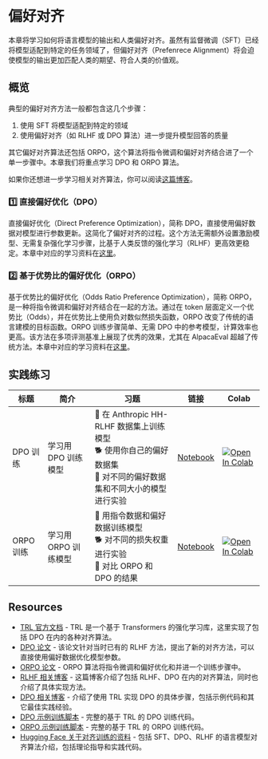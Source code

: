# 偏好对齐

本章将学习如何将语言模型的输出和人类偏好对齐。虽然有监督微调（SFT）已经将模型适配到特定的任务领域了，但偏好对齐（Prefenrece Alignment）将会迫使模型的输出更加匹配人类的期望、符合人类的价值观。

## 概览

典型的偏好对齐方法一般都包含这几个步骤：
1. 使用 SFT 将模型适配到特定的领域
2. 使用偏好对齐（如 RLHF 或 DPO 算法）进一步提升模型回答的质量

其它偏好对齐算法还包括 ORPO，这个算法将指令微调和偏好对齐结合进了一个单一步骤中。本章我们将重点学习 DPO 和 ORPO 算法。

如果你还想进一步学习相关对齐算法，你可以阅读[这篇博客](https://argilla.io/blog/mantisnlp-rlhf-part-8)。

### 1️⃣ 直接偏好优化（DPO）

直接偏好优化（Direct Preference Optimization），简称 DPO，直接使用偏好数据对模型进行参数更新。这简化了偏好对齐的过程。这个方法无需额外设置激励模型、无需复杂强化学习步骤，比基于人类反馈的强化学习（RLHF）更高效更稳定。本章中对应的学习资料在[这里](./dpo.md)。

### 2️⃣ 基于优势比的偏好优化（ORPO）

基于优势比的偏好优化（Odds Ratio Preference Optimization），简称 ORPO，是一种将指令微调和偏好对齐结合在一起的方法。通过在 token 层面定义一个优势比（Odds），并在优势比上使用负对数似然损失函数，ORPO 改变了传统的语言建模的目标函数。ORPO 训练步骤简单、无需 DPO 中的参考模型，计算效率也更高。该方法在多项评测基准上展现了优秀的效果，尤其在 AlpacaEval 超越了传统方法。本章中对应的学习资料在[这里](./orpo.md)。

## 实践练习

| 标题 | 简介 | 习题 | 链接 | Colab |
|-------|-------------|----------|------|-------|
| DPO 训练 | 学习用 DPO 训练模型 | 🐢 在 Anthropic HH-RLHF 数据集上训练模型<br>🐕 使用你自己的偏好数据集<br>🦁 对不同的偏好数据集和不同大小的模型进行实验 | [Notebook](./notebooks/dpo_finetuning_example.ipynb) | <a target="_blank" href="https://colab.research.google.com/github/huggingface/smol-course/blob/main/2_preference_alignment/notebooks/dpo_finetuning_example.ipynb"><img src="https://colab.research.google.com/assets/colab-badge.svg" alt="Open In Colab"/></a> |
| ORPO 训练 | 学习用 ORPO 训练模型 | 🐢 用指令数据和偏好数据训练模型<br>🐕 对不同的损失权重进行实验<br>🦁 对比 ORPO 和 DPO 的结果 | [Notebook](./notebooks/orpo_finetuning_example.ipynb) | <a target="_blank" href="https://colab.research.google.com/github/huggingface/smol-course/blob/main/2_preference_alignment/notebooks/orpo_finetuning_example.ipynb"><img src="https://colab.research.google.com/assets/colab-badge.svg" alt="Open In Colab"/></a> |


## Resources

- [TRL 官方文档](https://huggingface.co/docs/trl/index) - TRL 是一个基于 Transformers 的强化学习库，这里实现了包括 DPO 在内的各种对齐算法。
- [DPO 论文](https://arxiv.org/abs/2305.18290) - 该论文针对当时已有的 RLHF 方法，提出了新的对齐方法，可以直接使用偏好数据优化模型参数。
- [ORPO 论文](https://arxiv.org/abs/2403.07691) - ORPO 算法将指令微调和偏好优化和并进一个训练步骤中。
- [RLHF 相关博客](https://argilla.io/blog/mantisnlp-rlhf-part-8/) - 这篇博客介绍了包括 RLHF、DPO 在内的对齐算法，同时也介绍了具体实现方法。
- [DPO 相关博客](https://huggingface.co/blog/dpo-trl) - 介绍了使用 TRL 实现 DPO 的具体步骤，包括示例代码和其它最佳实践经验。
- [DPO 示例训练脚本](https://github.com/huggingface/trl/blob/main/examples/scripts/dpo.py) - 完整的基于 TRL 的 DPO 训练代码。
- [ORPO 示例训练脚本](https://github.com/huggingface/trl/blob/main/examples/scripts/orpo.py) - 完整的基于 TRL 的 ORPO 训练代码。
- [Hugging Face 关于对齐训练的资料](https://github.com/huggingface/alignment-handbook) - 包括 SFT、DPO、RLHF 的语言模型对齐算法介绍，包括理论指导和实践代码。